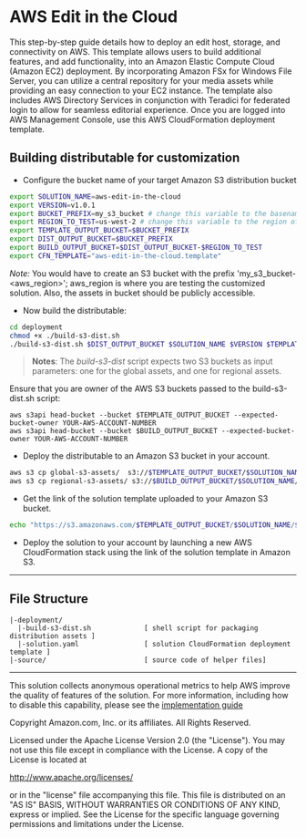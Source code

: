 # AWS Edit in the Cloud

This step-by-step guide details how to deploy an edit host, storage, and connectivity on AWS. This template allows users to build additional features, and add functionality, into an Amazon Elastic Compute Cloud (Amazon EC2) deployment. By incorporating Amazon FSx for Windows File Server, you can utilize a central repository for your media assets while providing an easy connection to your EC2 instance. The template also includes AWS Directory Services in conjunction with Teradici for federated login to allow for seamless editorial experience. Once you are logged into AWS Management Console, use this AWS CloudFormation deployment template.

## Building distributable for customization

* Configure the bucket name of your target Amazon S3 distribution bucket

```sh
export SOLUTION_NAME=aws-edit-in-the-cloud
export VERSION=v1.0.1
export BUCKET_PREFIX=my_s3_bucket # change this variable to the basename of your S3 bucket
export REGION_TO_TEST=us-west-2 # change this variable to the region of your S3 bucket
export TEMPLATE_OUTPUT_BUCKET=$BUCKET_PREFIX
export DIST_OUTPUT_BUCKET=$BUCKET_PREFIX
export BUILD_OUTPUT_BUCKET=$DIST_OUTPUT_BUCKET-$REGION_TO_TEST
export CFN_TEMPLATE="aws-edit-in-the-cloud.template"
```

_Note:_ You would have to create an S3 bucket with the prefix 'my_s3_bucket-<aws_region>'; aws_region is where you are testing the customized solution. Also, the assets in bucket should be publicly accessible.

* Now build the distributable:

```sh
cd deployment
chmod +x ./build-s3-dist.sh
./build-s3-dist.sh $DIST_OUTPUT_BUCKET $SOLUTION_NAME $VERSION $TEMPLATE_OUTPUT_BUCKET
```

> **Notes**: The _build-s3-dist_ script expects two S3 buckets as input parameters: one for the global assets, and one for regional assets. 

Ensure that you are owner of the AWS S3 buckets passed to the build-s3-dist.sh script:

```
aws s3api head-bucket --bucket $TEMPLATE_OUTPUT_BUCKET --expected-bucket-owner YOUR-AWS-ACCOUNT-NUMBER
aws s3api head-bucket --bucket $BUILD_OUTPUT_BUCKET --expected-bucket-owner YOUR-AWS-ACCOUNT-NUMBER
```

* Deploy the distributable to an Amazon S3 bucket in your account. 

```sh
aws s3 cp global-s3-assets/  s3://$TEMPLATE_OUTPUT_BUCKET/$SOLUTION_NAME/$VERSION/ --recursive --acl bucket-owner-full-control
aws s3 cp regional-s3-assets/ s3://$BUILD_OUTPUT_BUCKET/$SOLUTION_NAME/$VERSION/ --recursive --acl bucket-owner-full-control
```

* Get the link of the solution template uploaded to your Amazon S3 bucket.

```sh
echo "https://s3.amazonaws.com/$TEMPLATE_OUTPUT_BUCKET/$SOLUTION_NAME/$VERSION/$CFN_TEMPLATE"
```

* Deploy the solution to your account by launching a new AWS CloudFormation stack using the link of the solution template in Amazon S3.

***

## File Structure

```text
|-deployment/
  |-build-s3-dist.sh             [ shell script for packaging distribution assets ]
  |-solution.yaml                [ solution CloudFormation deployment template ]
|-source/                        [ source code of helper files]
```

***

This solution collects anonymous operational metrics to help AWS improve the
quality of features of the solution. For more information, including how to disable
this capability, please see the [implementation guide](https://docs.aws.amazon.com/solutions/latest/aws-edit-in-the-cloud/collection-of-operational-metrics.html)

Copyright Amazon.com, Inc. or its affiliates. All Rights Reserved.

Licensed under the Apache License Version 2.0 (the "License"). You may not use this file except in compliance with the License. A copy of the License is located at

<http://www.apache.org/licenses/>

or in the "license" file accompanying this file. This file is distributed on an "AS IS" BASIS, WITHOUT WARRANTIES OR CONDITIONS OF ANY KIND, express or implied. See the License for the specific language governing permissions and limitations under the License.
